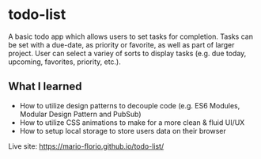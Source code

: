 # todo-list
A basic todo app which allows users to set tasks for completion.
Tasks can be set with a due-date, as priority or favorite, as well as part of larger project.
User can select a variey of sorts to display tasks (e.g. due today, upcoming, favorites, priority, etc.).

## What I learned
- How to utilize design patterns to decouple code (e.g. ES6 Modules, Modular Design Pattern and PubSub)
- How to utilize CSS animations to make for a more clean & fluid UI/UX
- How to setup local storage to store users data on their browser

Live site: https://mario-florio.github.io/todo-list/
